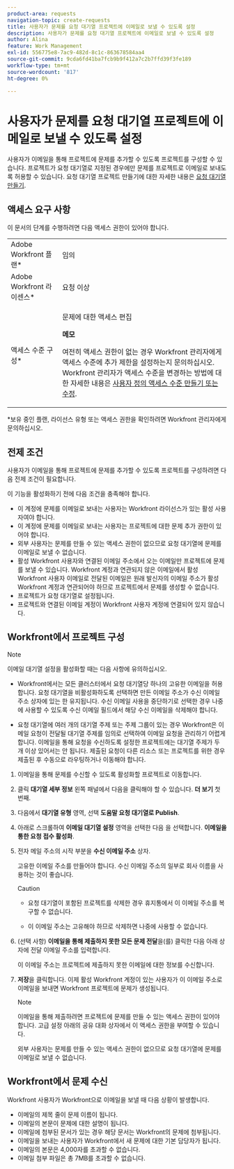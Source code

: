 ```yaml
---
product-area: requests
navigation-topic: create-requests
title: 사용자가 문제를 요청 대기열 프로젝트에 이메일로 보낼 수 있도록 설정
description: 사용자가 문제를 요청 대기열 프로젝트에 이메일로 보낼 수 있도록 설정
author: Alina
feature: Work Management
exl-id: 556775e8-7ac9-482d-8c1c-863678584aa4
source-git-commit: 9cda6fd41ba7fcb9b9f412a7c2b7ffd39f3fe189
workflow-type: tm+mt
source-wordcount: '817'
ht-degree: 0%

---
```


# 사용자가 문제를 요청 대기열 프로젝트에 이메일로 보낼 수 있도록 설정

<!--
<p style="color: #ff1493;" data-mc-conditions="QuicksilverOrClassic.Draft mode">(NOTE:&nbsp;When updating POP account information here, also update information in these articles: Allowing users to reply to email notifications, Configuring Email Notifications, Understanding the Queue Details Tab in a Project )</p>
-->

사용자가 이메일을 통해 프로젝트에 문제를 추가할 수 있도록 프로젝트를 구성할 수 있습니다. 프로젝트가 요청 대기열로 지정된 경우에만 문제를 프로젝트로 이메일로 보내도록 허용할 수 있습니다. 요청 대기열 프로젝트 만들기에 대한 자세한 내용은 [요청 대기열 만들기](../../../manage-work/requests/create-and-manage-request-queues/create-request-queue.md).

## 액세스 요구 사항

이 문서의 단계를 수행하려면 다음 액세스 권한이 있어야 합니다.

<table style="table-layout:auto"> 
 <col> 
 </col> 
 <col> 
 </col> 
 <tbody> 
  <tr> 
   <td role="rowheader">Adobe Workfront 플랜*</td> 
   <td> <p>임의</p> </td> 
  </tr> 
  <tr> 
   <td role="rowheader">Adobe Workfront 라이센스*</td> 
   <td> <p>요청 이상</p> </td> 
  </tr> 
  <tr> 
   <td role="rowheader">액세스 수준 구성*</td> 
   <td> <p>문제에 대한 액세스 편집</p> <p><b>메모</b>

여전히 액세스 권한이 없는 경우 Workfront 관리자에게 액세스 수준에 추가 제한을 설정하는지 문의하십시오. Workfront 관리자가 액세스 수준을 변경하는 방법에 대한 자세한 내용은 <a href="../../../administration-and-setup/add-users/configure-and-grant-access/create-modify-access-levels.md" class="MCXref xref">사용자 정의 액세스 수준 만들기 또는 수정</a>.</p> </td>
</tr> <!--
   <tr data-mc-conditions="QuicksilverOrClassic.Draft mode"> 
    <td role="rowheader">Object permissions</td> 
    <td> <p>To configure the request queue, you must have Manage permissions to the project.</p> <p>For information on requesting additional access, see <a href="../../../workfront-basics/grant-and-request-access-to-objects/request-access.md" class="MCXref xref">Request access to objects </a>.<br></p> </td> 
   </tr>
  --> 
 </tbody> 
</table>

&#42;보유 중인 플랜, 라이선스 유형 또는 액세스 권한을 확인하려면 Workfront 관리자에게 문의하십시오.

## 전제 조건

사용자가 이메일을 통해 프로젝트에 문제를 추가할 수 있도록 프로젝트를 구성하려면 다음 전제 조건이 필요합니다.

이 기능을 활성화하기 전에 다음 조건을 충족해야 합니다.

* 이 계정에 문제를 이메일로 보내는 사용자는 Workfront 라이선스가 있는 활성 사용자여야 합니다.
* 이 계정에 문제를 이메일로 보내는 사용자는 프로젝트에 대한 문제 추가 권한이 있어야 합니다.
* 외부 사용자는 문제를 만들 수 있는 액세스 권한이 없으므로 요청 대기열에 문제를 이메일로 보낼 수 없습니다.
* 활성 Workfront 사용자와 연결된 이메일 주소에서 오는 이메일만 프로젝트에 문제를 보낼 수 있습니다. Workfront 계정과 연관되지 않은 이메일에서 활성 Workfront 사용자 이메일로 전달된 이메일은 원래 발신자의 이메일 주소가 활성 Workfront 계정과 연관되어야 하므로 프로젝트에서 문제를 생성할 수 없습니다.
* 프로젝트가 요청 대기열로 설정됩니다.
* 프로젝트와 연결된 이메일 계정이 Workfront 사용자 계정에 연결되어 있지 않습니다.

## Workfront에서 프로젝트 구성

>[!NOTE]
>
>이메일 대기열 설정을 활성화할 때는 다음 사항에 유의하십시오.
>
>* Workfront에서는 모든 클러스터에서 요청 대기열당 하나의 고유한 이메일을 허용합니다. 요청 대기열을 비활성화하도록 선택하면 만든 이메일 주소가 수신 이메일 주소 상자에 있는 한 유지됩니다. 수신 이메일 사용을 중단하기로 선택한 경우 나중에 사용할 수 있도록 수신 이메일 필드에서 해당 수신 이메일을 삭제해야 합니다.
>
>* 요청 대기열에 여러 개의 대기열 주제 또는 주제 그룹이 있는 경우 Workfront은 이메일 요청이 전달될 대기열 주제를 임의로 선택하여 이메일 요청을 관리하기 어렵게 합니다.
>이메일을 통해 요청을 수신하도록 설정한 프로젝트에는 대기열 주제가 두 개 이상 있어서는 안 됩니다. 제출된 요청이 다른 리소스 또는 프로젝트를 위한 경우 제출된 후 수동으로 라우팅하거나 이동해야 합니다.

1. 이메일을 통해 문제를 수신할 수 있도록 활성화할 프로젝트로 이동합니다.
1. 클릭 **대기열 세부 정보** 왼쪽 패널에서 다음을 클릭해야 할 수 있습니다. **더 보기** 첫 번째.
1. 다음에서 **대기열 유형** 영역, 선택 **도움말 요청 대기열로 Publish**.

1. 아래로 스크롤하여 **이메일 대기열 설정** 영역을 선택한 다음 을 선택합니다. **이메일을 통한 요청 접수 활성화**.

1. 전자 메일 주소의 시작 부분을 **수신 이메일 주소** 상자.

   고유한 이메일 주소를 만들어야 합니다. 수신 이메일 주소의 일부로 회사 이름을 사용하는 것이 좋습니다.

   >[!CAUTION]
   >
   >* 요청 대기열이 포함된 프로젝트를 삭제한 경우 휴지통에서 이 이메일 주소를 복구할 수 없습니다.
   >
   >* 이 이메일 주소는 고유해야 하므로 삭제하면 나중에 사용할 수 없습니다.
   <!--
   >This was the case previously, but it's not working this way anymore, since August 2022: * Emails forwarded to this email address are not added as issues to the project in&nbsp;Workfront. Only emails created from this email address are added as issues.
   -->

1. (선택 사항) **이메일을 통해 제출하지 못한 모든 문제 전달**&#x200B;을(를) 클릭한 다음 아래 상자에 전달 이메일 주소를 입력합니다.

   이 이메일 주소는 프로젝트에 제출하지 못한 이메일에 대한 정보를 수신합니다.

1. **저장**&#x200B;을 클릭합니다. 이제 활성 Workfront 계정이 있는 사용자가 이 이메일 주소로 이메일을 보내면 Workfront 프로젝트에 문제가 생성됩니다.

   >[!NOTE]
   >
   >이메일을 통해 제출하려면 프로젝트에 문제를 만들 수 있는 액세스 권한이 있어야 합니다. 고급 설정 아래의 공유 대화 상자에서 이 액세스 권한을 부여할 수 있습니다.
   >
   >외부 사용자는 문제를 만들 수 있는 액세스 권한이 없으므로 요청 대기열에 문제를 이메일로 보낼 수 없습니다.

## Workfront에서 문제 수신

Workfront 사용자가 Workfront으로 이메일을 보낼 때 다음 상황이 발생합니다.

* 이메일의 제목 줄이 문제 이름이 됩니다.
* 이메일의 본문이 문제에 대한 설명이 됩니다.
* 이메일에 첨부된 문서가 있는 경우 해당 문서는 Workfront의 문제에 첨부됩니다.
* 이메일을 보내는 사용자가 Workfront에서 새 문제에 대한 기본 담당자가 됩니다.
* 이메일의 본문은 4,000자를 초과할 수 없습니다.
* 이메일 첨부 파일은 총 7MB를 초과할 수 없습니다.
